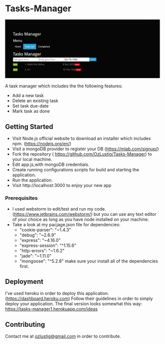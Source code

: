 # Tasks-Manager

![alt text](https://raw.githubusercontent.com/OzLustig/Tasks-Manager/master/public/images/Untitled.png)

A task manager which includes the the following features:
  - Add a new task
  - Delete an existing task
  - Set task due-date
  - Mark task as done

## Getting Started

- Visit Node.js official website to download an installer which includes npm. (https://nodejs.org/en/)
- Visit a mongoDB provider to register your DB (https://mlab.com/signup/)
- Fork the repository ( https://github.com/OzLustig/Tasks-Manager) to your local machine.
- Edit app.js,with mongoDB credentials.
- Create running configurations scripts for build and starting the application.
- Run the application.
- Visit http://localhost:3000 to enjoy your new app

### Prerequisites

- I used webstorm to edit/test and run my code. (https://www.jetbrains.com/webstorm/) but you can use any text editor of your choice as long as you have node installed on your machine.
- Take a look at my pacjage.json file for dependencies:
    - "cookie-parser": "~1.4.3"
    - "debug": "~2.6.9"
    - "express": "~4.16.0"
    - "express-session": "^1.15.6"
    - "http-errors": "~1.6.2"
    - "jade": "~1.11.0"
    - "mongoose": "^5.2.8"
  make sure your install all of the dependencies first.

## Deployment

I've used heroku in order to deploy this application. (https://dashboard.heroku.com)
Follow their guidelines in order to simply deploy your application.
The final version looks somewhat this way: https://tasks-manager1.herokuapp.com/ideas

## Contributing

Contact me at ozlustig@gmail.com in order to contribute.
